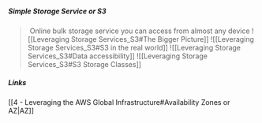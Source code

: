 ##### Simple Storage Service or S3

> Online bulk storage service you can access from almost any device
![[Leveraging Storage Services_S3#The Bigger Picture]]
![[Leveraging Storage Services_S3#S3 in the real world]]
![[Leveraging Storage Services_S3#Data accessibility]]
![[Leveraging Storage Services_S3#S3 Storage Classes]]

##### Links

[[4 - Leveraging the AWS Global Infrastructure#Availability Zones or AZ|AZ]]
